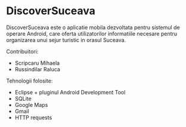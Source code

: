DiscoverSuceava
===
DiscoverSuceava este o aplicatie mobila dezvoltata pentru sistemul de operare Android, care oferta utilizatorilor informatiile necesare pentru organizarea unui sejur turistic in orasul Suceava.

Contribuitori:
* Scripcaru Mihaela
* Russindilar Raluca

Tehnologii folosite:
- Eclipse + pluginul Android Development Tool
- SQLite 
- Google Maps
- Gmail
- HTTP requests